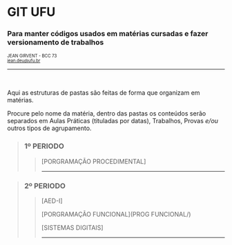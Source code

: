 # GIT UFU
### Para manter códigos usados em matérias cursadas e fazer versionamento de trabalhos
<sub><sup>JEAN GIRVENT - BCC 73<br><jean.deu@ufu.br></sup></sub>

---

<br>

<p>Aqui as estruturas de pastas são feitas de forma que organizam em matérias.</p>
<p>Procure pelo nome da matéria, dentro das pastas os conteúdos serão separados em Aulas Práticas (tituladas por datas), Trabalhos, Provas <em>e/ou</em> outros tipos de agrupamento.</p>

> ### 1º PERIODO
>
>> [PORGRAMAÇÃO PROCEDIMENTAL]
>>
>> ---

> ### 2º PERIODO
>
>> [AED-I]
>> 
>> [PORGRAMAÇÃO FUNCIONAL](PROG FUNCIONAL/)
>> 
>> [SISTEMAS DIGITAIS]
>>
>> ---
